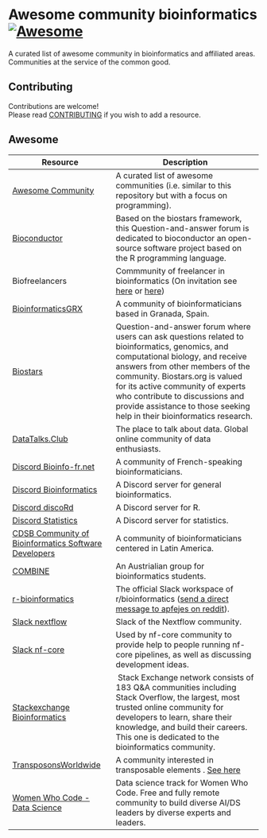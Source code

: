 # Awesome community bioinformatics [![Awesome](https://cdn.rawgit.com/sindresorhus/awesome/d7305f38d29fed78fa85652e3a63e154dd8e8829/media/badge.svg)](https://github.com/sindresorhus/awesome)

A curated list of awesome community in bioinformatics and affiliated areas.  
Communities at the service of the common good.

## Contributing

Contributions are welcome!  
Please read [CONTRIBUTING](./CONTRIBUTING.md) if you wish to add a resource.

## Awesome
| Resource | Description |
| --- | --- |
| [Awesome Community](https://github.com/phpearth/awesome-community) | A curated list of awesome communities (i.e. similar to this repository but with a focus on programming).
| [Bioconductor](https://support.bioconductor.org) | Based on the biostars framework, this Question-and-answer forum is dedicated to bioconductor an open-source software project based on the R programming language.
| Biofreelancers | Commmunity of freelancer in bioinformatics (On invitation see [here](https://www.reddit.com/r/bioinformatics/comments/frzd60/looking_for_freelance_bioinformatics_work/) or [here](https://www.biostars.org/p/431386/))
| [BioinformaticsGRX](https://bioinformaticsgrx.es/) | A community of bioinformaticians based in Granada, Spain.
| [Biostars](https://www.biostars.org) | Question-and-answer forum where users can ask questions related to bioinformatics, genomics, and computational biology, and receive answers from other members of the community. Biostars.org is valued for its active community of experts who contribute to discussions and provide assistance to those seeking help in their bioinformatics research. 
| [DataTalks.Club](https://datatalks.club) | The place to talk about data. Global online community of data enthusiasts.
| [Discord Bioinfo-fr.net](https://discord.gg/rETCvGftJK) | A community of French-speaking bioinformaticians.
| [Discord Bioinformatics](https://discord.com/invite/3uxbPns) | A Discord server for general bioinformatics.
| [Discord discoRd](https://discord.com/invite/3uxbPns) | A Discord server for R.
| [Discord Statistics](https://discord.gg/ZNsDTKk ) | A Discord server for statistics.
| [CDSB Community of Bioinformatics Software Developers](https://comunidadbioinfo.github.io/) | A community of bioinformaticians centered in Latin America.
| [COMBINE](https://combine.org.au/) | An Austrialian group for bioinformatics students.
| [r-bioinformatics](https://www.reddit.com/r/bioinformatics/comments/7ndwm1/rbioinformatics_slack_channel_and_an_open_call/) | The official Slack workspace of r/bioinformatics ([send a direct message to apfejes on reddit](https://www.reddit.com/message/compose/?to=apfejes&subject=Request%20to%20join%20the%20r/bioinformatics%20Slack%20group&message=I%20would%20like%20to%20request%20to%20join%20the%20r/bioinformatics%20Slack%20group)).
| [Slack nextflow](https://nextflow.slack.com/signup#/domain-signup) | Slack of the Nextflow community.
| [Slack nf-core](https://nf-co.re/join/slack) | Used by nf-core community to provide help to people running nf-core pipelines, as well as discussing development ideas.
| [Stackexchange Bioinformatics](https://bioinformatics.stackexchange.com) | Stack Exchange network consists of 183 Q&A communities including Stack Overflow, the largest, most trusted online community for developers to learn, share their knowledge, and build their careers. This one is dedicated to the bioinformatics community.
| [TransposonsWorldwide](https://transposonsworldwide.slack.com) | A community interested in transposable elements . [See here](https://www.ncbi.nlm.nih.gov/pmc/articles/PMC8215825/)|
| [Women Who Code - Data Science](https://womenwhocode.com/network/datascience) | Data science track for Women Who Code. Free and fully remote community to build diverse AI/DS leaders by diverse experts and leaders.
